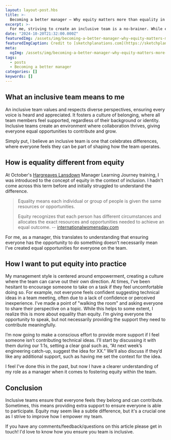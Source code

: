 ```yaml
---
layout: layout-post.hbs
title: >-
  Becoming a better manager – Why equity matters more than equality in an inclusive team
excerpt: >-
  For me, striving to create an inclusive team is a no-brainer. While equality offers everyone the same opportunities, equity takes it a step further. This reflection explores how focusing on individual needs, rather than simply offering the same opportunities to everyone, can make my team more inclusive.
date: "2024-10-20T21:32:00.000Z"
featuredImg: /assets/img/becoming-a-better-manager-why-equity-matters-more-than-equality-in-an-inclusive-team--featured-img.webp
featuredImgCaption: Credit to [sketchplanations.com](https://sketchplanations.com) for the cartoon
meta:
  ogImg: /assets/img/becoming-a-better-manager-why-equity-matters-more-than-equality-in-an-inclusive-team--og-img.jpg
tags:
  - posts
  - Becoming a better manager
categories: []
keywords: []
---
```


## What an inclusive team means to me
An inclusive team values and respects diverse perspectives, ensuring every voice is heard and appreciated. It fosters a culture of belonging, where all team members feel supported, regardless of their background or identity. Inclusive teams create an environment where collaboration thrives, giving everyone equal opportunities to contribute and grow.

Simply put, I believe an inclusive team is one that celebrates differences, where everyone feels they can be part of shaping how the team operates.


## How is equality different from equity
At October's [Hargreaves Lansdown](https://www.hl.co.uk/) Manager Learning Journey training, I was introduced to the concept of equity in the context of inclusion. I hadn't come across this term before and initially struggled to understand the difference.

> Equality means each individual or group of people is given the same resources or opportunities.
>
> Equity recognizes that each person has different circumstances and allocates the exact resources and opportunities needed to achieve an equal outcome.
> -- [internationalwomensday.com](https://www.internationalwomensday.com/Missions/18707/Equality-versus-Equity-What-s-the-difference-as-we-EmbraceEquity-for-IWD-2023-and-beyond)

For me, as a manager, this translates to understanding that ensuring everyone has the opportunity to do something doesn’t necessarily mean I’ve created equal opportunities for everyone on the team.



## How I want to put equity into practice
My management style is centered around empowerment, creating a culture where the team can carve out their own direction. At times, I’ve been hesitant to encourage someone to take on a task if they feel uncomfortable doing so. For example, not everyone feels confident suggesting technical ideas in a team meeting, often due to a lack of confidence or perceived inexperience. I’ve made a point of "walking the room" and asking everyone to share their perspective on a topic. While this helps to some extent, I realize this is more about equality than equity. I’m giving everyone the opportunity to speak, but not necessarily providing the support they need to contribute meaningfully.

I’m now going to make a conscious effort to provide more support if I feel someone isn’t contributing technical ideas. I’ll start by discussing it with them during our 1:1s, setting a clear goal such as, “At next week’s engineering catch-up, suggest the idea for XX.” We’ll also discuss if they’d like any additional support, such as having me set the context for the idea.

I feel I’ve done this in the past, but now I have a clearer understanding of my role as a manager when it comes to fostering equity within the team.


## Conclusion
Inclusive teams ensure that everyone feels they belong and can contribute. Sometimes, this means providing extra support to ensure everyone is able to participate. Equity may seem like a subtle difference, but it's a crucial one as I strive to improve how I empower my team.

If you have any comments/feedback/questions on this article please get in touch! I'd love to know how you ensure you team is inclusive.